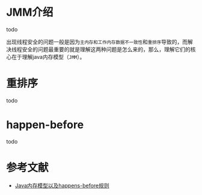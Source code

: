 # JMM介绍

todo 


出现线程安全的问题一般是因为`主内存和工作内存数据不一致性`和`重排序`导致的，而解决线程安全的问题最重要的就是理解这两种问题是怎么来的，那么，理解它们的核心在于理解java内存模型（`JMM`）。


# 重排序

todo 

# happen-before

todo 


# 参考文献

- [Java内存模型以及happens-before规则](https://juejin.im/post/5ae6d309518825673123fd0e)